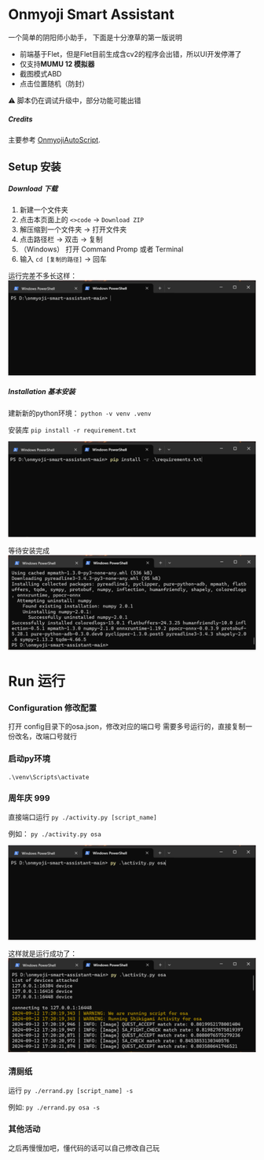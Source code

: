 # Onmyoji Smart Assistant

一个简单的阴阳师小助手， 下面是十分潦草的第一版说明  
- 前端基于Flet，但是Flet目前生成含cv2的程序会出错，所以UI开发停滞了
- 仅支持**MUMU 12 模拟器**
- 截图模式ABD
- 点击位置随机（防封）

⚠️ 脚本仍在调试升级中，部分功能可能出错

##### Credits
主要参考 [OnmyojiAutoScript](https://github.com/runhey/OnmyojiAutoScript).

## Setup 安装

##### Download 下载

1. 新建一个文件夹
2. 点击本页面上的 `<>code` -> `Download ZIP`
3. 解压缩到一个文件夹 -> 打开文件夹
2. 点击路径栏 -> 双击 -> 复制
3. （Windows） 打开 Command Promp 或者 Terminal
4. 输入 `cd [复制的路径]`  -> 回车

运行完差不多长这样：
![goto_dir](./assets/goto_dir.png)

##### Installation 基本安装
建新新的python环境：
`python -v venv .venv`

安装库
`pip install -r requirement.txt`

![install](./assets/install.png)

等待安装完成
![finish_install](./assets//finish_install.png)

# Run 运行

### Configuration 修改配置
打开 config目录下的osa.json，修改对应的端口号
需要多号运行的，直接复制一份改名，改端口号就行

### 启动py环境
`.\venv\Scripts\activate`

### 周年庆 999
直接端口运行 `py ./activity.py [script_name]`

例如： `py ./activity.py osa`


![run](./assets/run.png)

这样就是运行成功了：
![run_success](./assets/run_success.png)

### 清厕纸

运行 `py ./errand.py [script_name] -s`

例如: `py ./errand.py osa -s`


### 其他活动
之后再慢慢加吧，懂代码的话可以自己修改自己玩